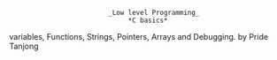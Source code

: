                              _Low level Programming_
                                  *C basics*
variables, Functions, Strings, Pointers, Arrays and Debugging.
by Pride Tanjong
